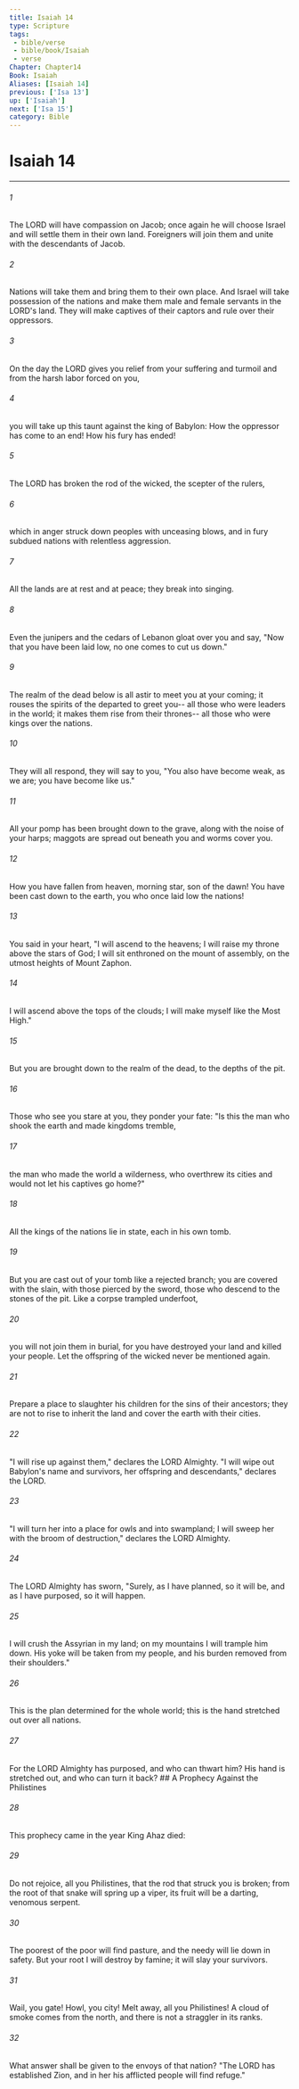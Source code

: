 ```yaml
---
title: Isaiah 14
type: Scripture
tags:
 - bible/verse
 - bible/book/Isaiah
 - verse
Chapter: Chapter14
Book: Isaiah
Aliases: [Isaiah 14]
previous: ['Isa 13']
up: ['Isaiah']
next: ['Isa 15']
category: Bible
---
```

# Isaiah 14

***


###### 1 
The LORD will have compassion on Jacob; once again he will choose Israel and will settle them in their own land. Foreigners will join them and unite with the descendants of Jacob. 

###### 2 
Nations will take them and bring them to their own place. And Israel will take possession of the nations and make them male and female servants in the LORD's land. They will make captives of their captors and rule over their oppressors. 

###### 3 
On the day the LORD gives you relief from your suffering and turmoil and from the harsh labor forced on you, 

###### 4 
you will take up this taunt against the king of Babylon: How the oppressor has come to an end! How his fury has ended! 

###### 5 
The LORD has broken the rod of the wicked, the scepter of the rulers, 

###### 6 
which in anger struck down peoples with unceasing blows, and in fury subdued nations with relentless aggression. 

###### 7 
All the lands are at rest and at peace; they break into singing. 

###### 8 
Even the junipers and the cedars of Lebanon gloat over you and say, "Now that you have been laid low, no one comes to cut us down." 

###### 9 
The realm of the dead below is all astir to meet you at your coming; it rouses the spirits of the departed to greet you-- all those who were leaders in the world; it makes them rise from their thrones-- all those who were kings over the nations. 

###### 10 
They will all respond, they will say to you, "You also have become weak, as we are; you have become like us." 

###### 11 
All your pomp has been brought down to the grave, along with the noise of your harps; maggots are spread out beneath you and worms cover you. 

###### 12 
How you have fallen from heaven, morning star, son of the dawn! You have been cast down to the earth, you who once laid low the nations! 

###### 13 
You said in your heart, "I will ascend to the heavens; I will raise my throne above the stars of God; I will sit enthroned on the mount of assembly, on the utmost heights of Mount Zaphon. 

###### 14 
I will ascend above the tops of the clouds; I will make myself like the Most High." 

###### 15 
But you are brought down to the realm of the dead, to the depths of the pit. 

###### 16 
Those who see you stare at you, they ponder your fate: "Is this the man who shook the earth and made kingdoms tremble, 

###### 17 
the man who made the world a wilderness, who overthrew its cities and would not let his captives go home?" 

###### 18 
All the kings of the nations lie in state, each in his own tomb. 

###### 19 
But you are cast out of your tomb like a rejected branch; you are covered with the slain, with those pierced by the sword, those who descend to the stones of the pit. Like a corpse trampled underfoot, 

###### 20 
you will not join them in burial, for you have destroyed your land and killed your people. Let the offspring of the wicked never be mentioned again. 

###### 21 
Prepare a place to slaughter his children for the sins of their ancestors; they are not to rise to inherit the land and cover the earth with their cities. 

###### 22 
"I will rise up against them," declares the LORD Almighty. "I will wipe out Babylon's name and survivors, her offspring and descendants," declares the LORD. 

###### 23 
"I will turn her into a place for owls and into swampland; I will sweep her with the broom of destruction," declares the LORD Almighty. 

###### 24 
The LORD Almighty has sworn, "Surely, as I have planned, so it will be, and as I have purposed, so it will happen. 

###### 25 
I will crush the Assyrian in my land; on my mountains I will trample him down. His yoke will be taken from my people, and his burden removed from their shoulders." 

###### 26 
This is the plan determined for the whole world; this is the hand stretched out over all nations. 

###### 27 
For the LORD Almighty has purposed, and who can thwart him? His hand is stretched out, and who can turn it back? ## A Prophecy Against the Philistines 

###### 28 
This prophecy came in the year King Ahaz died: 

###### 29 
Do not rejoice, all you Philistines, that the rod that struck you is broken; from the root of that snake will spring up a viper, its fruit will be a darting, venomous serpent. 

###### 30 
The poorest of the poor will find pasture, and the needy will lie down in safety. But your root I will destroy by famine; it will slay your survivors. 

###### 31 
Wail, you gate! Howl, you city! Melt away, all you Philistines! A cloud of smoke comes from the north, and there is not a straggler in its ranks. 

###### 32 
What answer shall be given to the envoys of that nation? "The LORD has established Zion, and in her his afflicted people will find refuge." 
